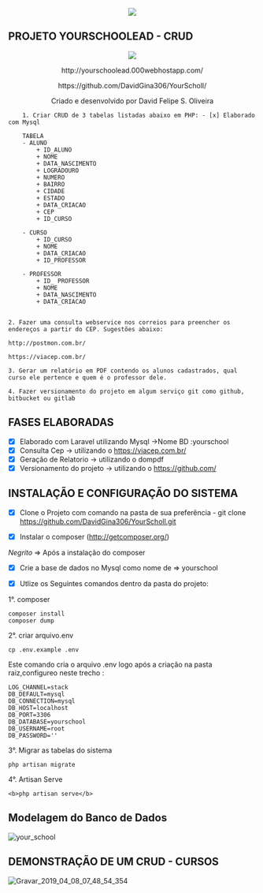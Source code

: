 <p align="center"><img src="https://laravel.com/assets/img/components/logo-laravel.svg"></p>

                                       



## PROJETO YOURSCHOOLEAD - CRUD
<a href="http://yourschoolead.000webhostapp.com/"><p align="center"><img src="http://ap.imagensbrasil.org/images/2019/04/08/logo.png"></p></a>                                     
<p align="center"><span> http://yourschoolead.000webhostapp.com/</spa></p>
<p align="center"><span> https://github.com/DavidGina306/YourScholl/</spa></p>                                     

<p align="center">Criado e desenvolvido por David Felipe S. Oliveira</p>
    
        
        1. Criar CRUD de 3 tabelas listadas abaixo em PHP: - [x] Elaborado com Mysql
        
        TABELA
        - ALUNO
            + ID_ALUNO
            + NOME
            + DATA_NASCIMENTO
            + LOGRADOURO
            + NUMERO
            + BAIRRO
            + CIDADE
            + ESTADO
            + DATA_CRIACAO
            + CEP
            + ID_CURSO

        - CURSO
            + ID_CURSO
            + NOME
            + DATA_CRIACAO
            + ID_PROFESSOR

        - PROFESSOR
            + ID_ PROFESSOR
            + NOME
            + DATA_NASCIMENTO
            + DATA_CRIACAO


    2. Fazer uma consulta webservice nos correios para preencher os endereços a partir do CEP. Sugestões abaixo: 

    http://postmon.com.br/

    https://viacep.com.br/ 

    3. Gerar um relatório em PDF contendo os alunos cadastrados, qual curso ele pertence e quem é o professor dele. 

    4. Fazer versionamento do projeto em algum serviço git como github, bitbucket ou gitlab
## FASES ELABORADAS
- [x] Elaborado com Laravel utilizando Mysql ->Nome BD :yourschool
- [x] Consulta Cep -> utilizando o  https://viacep.com.br/
- [x] Geração de Relatorio -> utilizando o dompdf
- [x] Versionamento do projeto  -> utilizando o https://github.com/
## INSTALAÇÃO E CONFIGURAÇÃO DO SISTEMA
- [x] Clone o Projeto com comando na pasta de sua preferência  -   git clone https://github.com/DavidGina306/YourScholl.git

- [x] Instalar o composer (http://getcomposer.org/) 
 
 _Negrito_ => Após a instalação do composer
     
- [x] Crie a base de dados no Mysql como nome de => yourschool

- [x] Utlize os Seguintes comandos dentro da pasta do projeto:

 1°. composer
  
    composer install
    composer dump
         
2°. criar arquivo.env

    cp .env.example .env
Este comando cria o arquivo .env logo após a criação na pasta raiz,configureo neste trecho :
        
    LOG_CHANNEL=stack
    DB_DEFAULT=mysql
    DB_CONNECTION=mysql
    DB_HOST=localhost
    DB_PORT=3306
    DB_DATABASE=yourschool
    DB_USERNAME=root
    DB_PASSWORD=''     
    
3°. Migrar as tabelas do sistema
    
    php artisan migrate

4°. Artisan Serve
   
    <b>php artisan serve</b>

## Modelagem do Banco de Dados


![your_school](https://user-images.githubusercontent.com/39013655/55721775-380ea980-59d2-11e9-845f-8fcb91f645b9.jpg)

## DEMONSTRAÇÃO DE UM CRUD - CURSOS


![Gravar_2019_04_08_07_48_54_354](https://user-images.githubusercontent.com/39013655/55722835-5f1aaa80-59d5-11e9-8775-0e074a3e546b.gif)



    
    






